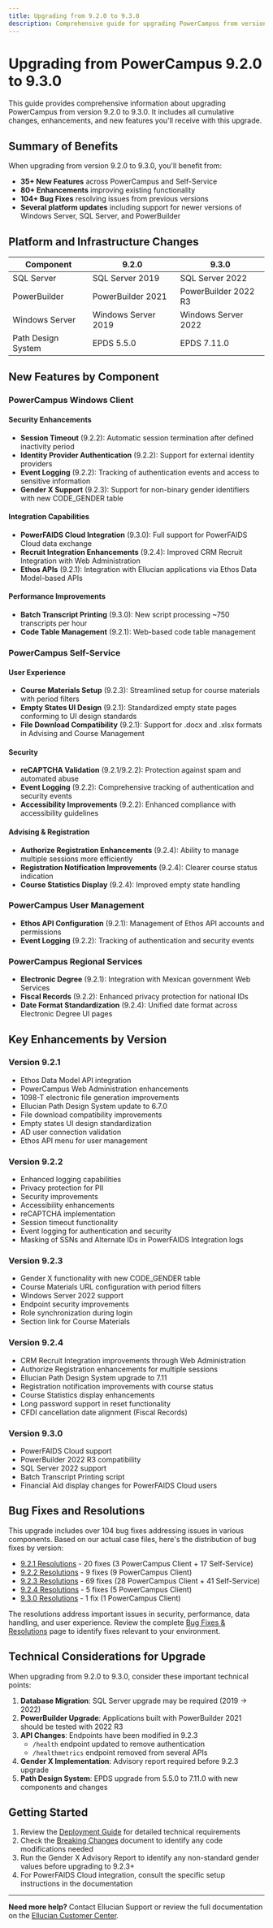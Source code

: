 ```yaml
---
title: Upgrading from 9.2.0 to 9.3.0
description: Comprehensive guide for upgrading PowerCampus from version 9.2.0 to 9.3.0
---
```


# Upgrading from PowerCampus 9.2.0 to 9.3.0

This guide provides comprehensive information about upgrading PowerCampus from version 9.2.0 to 9.3.0. It includes all cumulative changes, enhancements, and new features you'll receive with this upgrade.

## Summary of Benefits

When upgrading from version 9.2.0 to 9.3.0, you'll benefit from:

- **35+ New Features** across PowerCampus and Self-Service
- **80+ Enhancements** improving existing functionality
- **104+ Bug Fixes** resolving issues from previous versions
- **Several platform updates** including support for newer versions of Windows Server, SQL Server, and PowerBuilder

## Platform and Infrastructure Changes

| Component | 9.2.0 | 9.3.0 |
|-----------|-------|-------|
| SQL Server | SQL Server 2019 | SQL Server 2022 |
| PowerBuilder | PowerBuilder 2021 | PowerBuilder 2022 R3 |
| Windows Server | Windows Server 2019 | Windows Server 2022 |
| Path Design System | EPDS 5.5.0 | EPDS 7.11.0 |

## New Features by Component

### PowerCampus Windows Client

#### Security Enhancements
- **Session Timeout** (9.2.2): Automatic session termination after defined inactivity period
- **Identity Provider Authentication** (9.2.2): Support for external identity providers
- **Event Logging** (9.2.2): Tracking of authentication events and access to sensitive information
- **Gender X Support** (9.2.3): Support for non-binary gender identifiers with new CODE_GENDER table

#### Integration Capabilities
- **PowerFAIDS Cloud Integration** (9.3.0): Full support for PowerFAIDS Cloud data exchange
- **Recruit Integration Enhancements** (9.2.4): Improved CRM Recruit Integration with Web Administration
- **Ethos APIs** (9.2.1): Integration with Ellucian applications via Ethos Data Model-based APIs

#### Performance Improvements
- **Batch Transcript Printing** (9.3.0): New script processing ~750 transcripts per hour
- **Code Table Management** (9.2.1): Web-based code table management

### PowerCampus Self-Service

#### User Experience
- **Course Materials Setup** (9.2.3): Streamlined setup for course materials with period filters
- **Empty States UI Design** (9.2.1): Standardized empty state pages conforming to UI design standards
- **File Download Compatibility** (9.2.1): Support for .docx and .xlsx formats in Advising and Course Management

#### Security
- **reCAPTCHA Validation** (9.2.1/9.2.2): Protection against spam and automated abuse
- **Event Logging** (9.2.2): Comprehensive tracking of authentication and security events
- **Accessibility Improvements** (9.2.2): Enhanced compliance with accessibility guidelines

#### Advising & Registration
- **Authorize Registration Enhancements** (9.2.4): Ability to manage multiple sessions more efficiently
- **Registration Notification Improvements** (9.2.4): Clearer course status indication
- **Course Statistics Display** (9.2.4): Improved empty state handling

### PowerCampus User Management

- **Ethos API Configuration** (9.2.1): Management of Ethos API accounts and permissions
- **Event Logging** (9.2.2): Tracking of authentication and security events

### PowerCampus Regional Services

- **Electronic Degree** (9.2.1): Integration with Mexican government Web Services
- **Fiscal Records** (9.2.2): Enhanced privacy protection for national IDs
- **Date Format Standardization** (9.2.4): Unified date format across Electronic Degree UI pages

## Key Enhancements by Version

### Version 9.2.1
- Ethos Data Model API integration
- PowerCampus Web Administration enhancements
- 1098-T electronic file generation improvements
- Ellucian Path Design System update to 6.7.0
- File download compatibility improvements
- Empty states UI design standardization
- AD user connection validation
- Ethos API menu for user management

### Version 9.2.2
- Enhanced logging capabilities
- Privacy protection for PII
- Security improvements
- Accessibility enhancements
- reCAPTCHA implementation
- Session timeout functionality
- Event logging for authentication and security
- Masking of SSNs and Alternate IDs in PowerFAIDS Integration logs

### Version 9.2.3
- Gender X functionality with new CODE_GENDER table
- Course Materials URL configuration with period filters
- Windows Server 2022 support
- Endpoint security improvements
- Role synchronization during login
- Section link for Course Materials

### Version 9.2.4
- CRM Recruit Integration improvements through Web Administration
- Authorize Registration enhancements for multiple sessions
- Ellucian Path Design System upgrade to 7.11
- Registration notification improvements with course status
- Course Statistics display enhancements
- Long password support in reset functionality
- CFDI cancellation date alignment (Fiscal Records)

### Version 9.3.0
- PowerFAIDS Cloud support
- PowerBuilder 2022 R3 compatibility
- SQL Server 2022 support
- Batch Transcript Printing script
- Financial Aid display changes for PowerFAIDS Cloud users

## Bug Fixes and Resolutions

This upgrade includes over 104 bug fixes addressing issues in various components. Based on our actual case files, here's the distribution of bug fixes by version:

- [9.2.1 Resolutions](/technical/resolutions.html#powercampus-921-resolutions) - 20 fixes (3 PowerCampus Client + 17 Self-Service)
- [9.2.2 Resolutions](/technical/resolutions.html#powercampus-922-resolutions) - 9 fixes (9 PowerCampus Client)
- [9.2.3 Resolutions](/technical/resolutions.html#powercampus-923-resolutions) - 69 fixes (28 PowerCampus Client + 41 Self-Service)
- [9.2.4 Resolutions](/technical/resolutions.html#powercampus-924-resolutions) - 5 fixes (5 PowerCampus Client)
- [9.3.0 Resolutions](/technical/resolutions.html#powercampus-930-resolutions) - 1 fix (1 PowerCampus Client)

The resolutions address important issues in security, performance, data handling, and user experience. Review the complete [Bug Fixes & Resolutions](/technical/resolutions.html) page to identify fixes relevant to your environment.

## Technical Considerations for Upgrade

When upgrading from 9.2.0 to 9.3.0, consider these important technical points:

1. **Database Migration**: SQL Server upgrade may be required (2019 → 2022)
2. **PowerBuilder Upgrade**: Applications built with PowerBuilder 2021 should be tested with 2022 R3
3. **API Changes**: Endpoints have been modified in 9.2.3
   - `/health` endpoint updated to remove authentication
   - `/healthmetrics` endpoint removed from several APIs
4. **Gender X Implementation**: Advisory report required before 9.2.3 upgrade
5. **Path Design System**: EPDS upgrade from 5.5.0 to 7.11.0 with new components and changes

## Getting Started

1. Review the [Deployment Guide](/technical/deployment-guide.html) for detailed technical requirements
2. Check the [Breaking Changes](/technical/breaking-changes.html) document to identify any code modifications needed
3. Run the Gender X Advisory Report to identify any non-standard gender values before upgrading to 9.2.3+ 
4. For PowerFAIDS Cloud integration, consult the specific setup instructions in the documentation

---

**Need more help?** Contact Ellucian Support or review the full documentation on the [Ellucian Customer Center](https://elluciansupport.service-now.com/). 